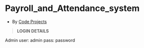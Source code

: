 # Payroll_and_Attendance_system

* By [Code Projects](https://code-projects.org/)

> **LOGIN DETAILS** 

Admin
user: admin
pass: password
